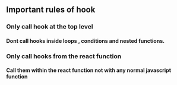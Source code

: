 ## Important rules of hook  
### Only call hook at the top level
#### Dont call hooks inside loops , conditions and nested functions.

### Only call hooks from the react function
#### Call them within the react function not with any normal javascript function
